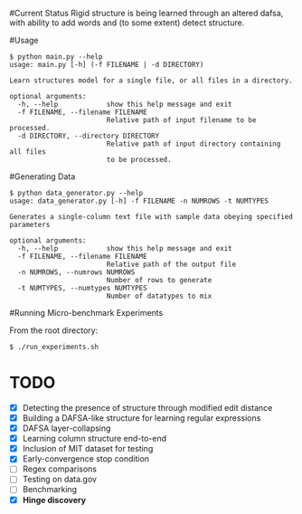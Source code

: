 #Current Status
Rigid structure is being learned through an altered dafsa, with ability to add words and (to some extent) detect structure.

#Usage

```
$ python main.py --help
usage: main.py [-h] (-f FILENAME | -d DIRECTORY)

Learn structures model for a single file, or all files in a directory.

optional arguments:
  -h, --help            show this help message and exit
  -f FILENAME, --filename FILENAME
                        Relative path of input filename to be processed.
  -d DIRECTORY, --directory DIRECTORY
                        Relative path of input directory containing all files
                        to be processed.
```

#Generating Data
```
$ python data_generator.py --help
usage: data_generator.py [-h] -f FILENAME -n NUMROWS -t NUMTYPES

Generates a single-column text file with sample data obeying specified
parameters

optional arguments:
  -h, --help            show this help message and exit
  -f FILENAME, --filename FILENAME
                        Relative path of the output file
  -n NUMROWS, --numrows NUMROWS
                        Number of rows to generate
  -t NUMTYPES, --numtypes NUMTYPES
                        Number of datatypes to mix
```
#Running Micro-benchmark Experiments

From the root directory:

```
$ ./run_experiments.sh
```

# TODO
- [x] Detecting the presence of structure through modified edit distance
- [x] Building a DAFSA-like structure for learning regular expressions 
- [x] DAFSA layer-collapsing 
- [x] Learning column structure end-to-end 
- [x] Inclusion of MIT dataset for testing 
- [x] Early-convergence stop condition 
- [ ] Regex comparisons 
- [ ] Testing on data.gov 
- [ ] Benchmarking 
- [x] __Hinge discovery__  
